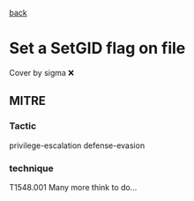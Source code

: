 [back](../index.md)
# Set a SetGID flag on file
Cover by sigma :x: 
## MITRE
### Tactic
privilege-escalation
defense-evasion
### technique
T1548.001
Many more think to do...